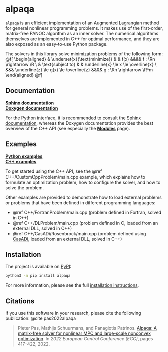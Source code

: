 # alpaqa

`alpaqa` is an efficient implementation of an Augmented Lagrangian method for general nonlinear programming problems.
It makes use of the first-order, matrix-free PANOC algorithm as an inner solver.
The numerical algorithms themselves are implemented in C++ for optimal 
performance, and they are also exposed as an easy-to-use Python package.

The solvers in this library solve minimization problems of the following form:
@f[
\begin{aligned}
    & \underset{x}{\text{minimize}}
    & & f(x) &&&& f : \Rn \rightarrow \R \\
    & \text{subject to}
    & & \underline{x} \le x \le \overline{x} \\
    &&& \underline{z} \le g(x) \le \overline{z} &&&& g : \Rn \rightarrow \R^m
\end{aligned}
@f]

## Documentation

[**Sphinx documentation**](https://kul-optec.github.io/alpaqa/Sphinx/index.html)  
[**Doxygen documentation**](https://kul-optec.github.io/alpaqa/Doxygen/index.html)  

For the Python interface, it is recommended to consult the [Sphinx documentation](https://kul-optec.github.io/alpaqa/Sphinx/index.html), whereas the Doxygen documentation provides
the best overview of the C++ API (see especially the [**Modules**](./modules.html)
page).

## Examples

[**Python examples**](https://kul-optec.github.io/alpaqa/Sphinx/examples/index.html)  
[**C++ examples**](https://kul-optec.github.io/alpaqa/Doxygen/examples.html)  

To get started using the C++ API, see the @ref C++/CustomCppProblem/main.cpp
example, which explains how to formulate an optimization problem, how to
configure the solver, and how to solve the problem.

Other examples are provided to demonstrate how to load external problems or
problems that have been defined in different programming languages:

  - @ref C++/FortranProblem/main.cpp (problem defined in Fortran, solved in C++)
  - @ref C++/DLProblem/main.cpp (problem defined in C, loaded from an external
    DLL, solved in C++)
  - @ref C++/CasADi/Rosenbrock/main.cpp (problem defined using [CasADi](https://web.casadi.org/),
    loaded from an external DLL, solved in C++)

## Installation

The project is available on [PyPI](https://pypi.org/project/alpaqa):

```sh
python3 -m pip install alpaqa
```

For more information, please see the full
[installation instructions](https://kul-optec.github.io/alpaqa/Sphinx/install/installation.html).

## Citations

If you use this software in your research, please cite the following publication: @cite pas2022alpaqa

> Pieter Pas, Mathijs Schuurmans, and Panagiotis Patrinos. [Alpaqa: A matrix-free solver for nonlinear MPC and large-scale nonconvex optimization](https://ieeexplore.ieee.org/document/9838172/). In _2022 European Control Conference (ECC)_, pages 417–422, 2022. 